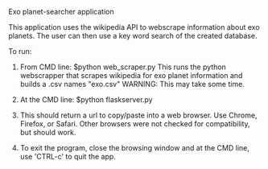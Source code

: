 Exo planet-searcher application

This application uses the wikipedia API to webscrape information
about exo planets. The user can then use a key word search of the
created database.

To run:
1. From CMD line: $python web_scraper.py
   This runs the python webscrapper that scrapes wikipedia
   for exo planet information and builds a .csv names "exo.csv"
   WARNING: This may take some time.

2. At the CMD line: $python flaskserver.py

3. This should return a url to copy/paste into a web browser.
   Use Chrome, Firefox, or Safari. Other browsers were not checked
   for compatibility, but should work.

4. To exit the program, close the browsing window and at the CMD line,
   use 'CTRL-c' to quit the app.